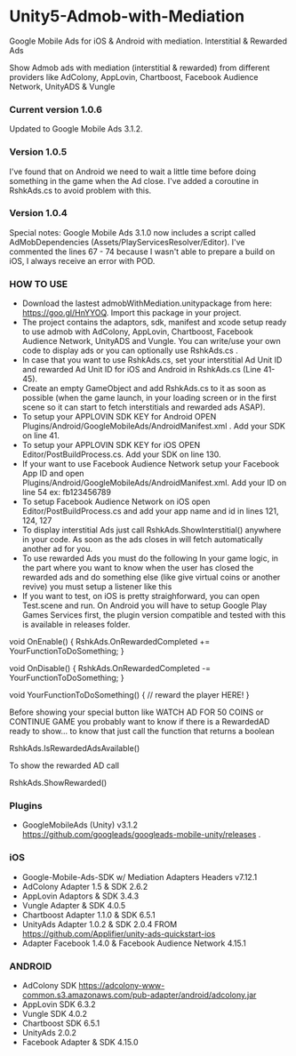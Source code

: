 # Unity5-Admob-with-Mediation
Google Mobile Ads for iOS & Android with mediation.
Interstitial & Rewarded Ads

Show Admob ads with mediation (interstitial &amp; rewarded) from different providers like AdColony, AppLovin, Chartboost, Facebook Audience Network, UnityADS &amp; Vungle

### Current version 1.0.6 ###
Updated to Google Mobile Ads 3.1.2.

### Version 1.0.5 ###
I've found that on Android we need to wait a little time before doing something in the game when the Ad close. I've added a coroutine in RshkAds.cs to avoid problem with this.

### Version 1.0.4 ###
Special notes: Google Mobile Ads 3.1.0 now includes a script called AdMobDependencies (Assets/PlayServicesResolver/Editor). I've commented the lines 67 - 74 because I wasn't able to prepare a build on iOS, I always receive an error with POD.

### HOW TO USE ###

* Download the lastest admobWithMediation.unitypackage from here: https://goo.gl/HnYYOQ. 
Import this package in your project.
* The project contains the adaptors, sdk, manifest and xcode setup ready to use admob with AdColony, AppLovin, Chartboost, Facebook Audience Network, UnityADS and Vungle. You can write/use your own code to display ads or you can optionally use RshkAds.cs .
* In case that you want to use RshkAds.cs, set your interstitial Ad Unit ID and rewarded Ad Unit ID for iOS and Android in RshkAds.cs (Line 41-45).
* Create an empty GameObject and add RshkAds.cs to it as soon as possible (when the game launch, in your loading screen or in the first scene so it can start to fetch interstitials and rewarded ads ASAP).
* To setup your APPLOVIN SDK KEY for Android OPEN Plugins/Android/GoogleMobileAds/AndroidManifest.xml . Add your SDK on line 41.
* To setup your APPLOVIN SDK KEY for iOS OPEN Editor/PostBuildProcess.cs. Add your SDK on line 130.
* If your want to use Facebook Audience Network setup your Facebook App ID and open Plugins/Android/GoogleMobileAds/AndroidManifest.xml. Add your ID on line 54 ex: fb123456789
* To setup Facebook Audience Network on iOS open Editor/PostBuildProcess.cs and add your app name and id in lines 121, 124, 127
* To display interstitial Ads just call RshkAds.ShowInterstitial() anywhere in your code. As soon as the ads closes in will fetch automatically another ad for you.
* To use rewarded Ads you must do the following
In your game logic, in the part where you want to know when the user has closed the rewarded ads and do something else (like give virtual coins or another revive) you must setup a listener like this
* If you want to test, on iOS is pretty straighforward, you can open Test.scene and run. On Android you will have to setup Google Play Games Services first, the plugin version compatible and tested with this is available in releases folder.

void OnEnable()
{
 RshkAds.OnRewardedCompleted += YourFunctionToDoSomething;
}

void OnDisable()
{
 RshkAds.OnRewardedCompleted -= YourFunctionToDoSomething;
}

void YourFunctionToDoSomething()
{
 // reward the player HERE!
}

Before showing your special button like WATCH AD FOR 50 COINS or CONTINUE GAME you probably want to know if there is a RewardedAD ready to show... to know that just call the function that returns a boolean 

 RshkAds.IsRewardedAdsAvailable()

To show the rewarded AD call

 RshkAds.ShowRewarded()

### Plugins ###

* GoogleMobileAds (Unity) v3.1.2 https://github.com/googleads/googleads-mobile-unity/releases .

### iOS ###

* Google-Mobile-Ads-SDK w/ Mediation Adapters Headers v7.12.1
* AdColony Adapter 1.5 & SDK 2.6.2
* AppLovin Adaptors & SDK 3.4.3
* Vungle Adapter & SDK 4.0.5
* Chartboost Adapter 1.1.0 & SDK 6.5.1
* UnityAds Adapter 1.0.2 & SDK 2.0.4 FROM https://github.com/Applifier/unity-ads-quickstart-ios
* Adapter Facebook 1.4.0 & Facebook Audience Network 4.15.1

### ANDROID ###

* AdColony SDK https://adcolony-www-common.s3.amazonaws.com/pub-adapter/android/adcolony.jar
* AppLovin SDK 6.3.2
* Vungle SDK 4.0.2
* Chartboost SDK 6.5.1
* UnityAds 2.0.2
* Facebook Adapter & SDK 4.15.0